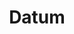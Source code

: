 ---
template: TermDetailPage
title: Datum
description: The data field on script outputs in the Extended UTXO model.
aliases: datum, data field, script outputs, Cardano extended utxo model
keywords: datum, cardano, utxo, extended, data, field, model
---